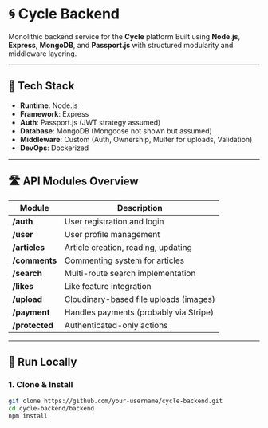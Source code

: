 # 🌀 Cycle Backend

Monolithic backend service for the **Cycle** platform 
Built using **Node.js**, **Express**, **MongoDB**, and **Passport.js** with structured modularity and middleware layering.

---

## 🚀 Tech Stack

- **Runtime**: Node.js
- **Framework**: Express
- **Auth**: Passport.js (JWT strategy assumed)
- **Database**: MongoDB (Mongoose not shown but assumed)
- **Middleware**: Custom (Auth, Ownership, Multer for uploads, Validation)
- **DevOps**: Dockerized

---

## 🛣️ API Modules Overview

| Module      | Description                              |
|-------------|------------------------------------------|
| **/auth**   | User registration and login              |
| **/user**   | User profile management                  |
| **/articles** | Article creation, reading, updating     |
| **/comments** | Commenting system for articles         |
| **/search** | Multi-route search implementation        |
| **/likes**  | Like feature integration                 |
| **/upload** | Cloudinary-based file uploads (images)  |
| **/payment**| Handles payments (probably via Stripe)   |
| **/protected** | Authenticated-only actions            |

---

## 🧪 Run Locally

### 1. Clone & Install

```bash
git clone https://github.com/your-username/cycle-backend.git
cd cycle-backend/backend
npm install
